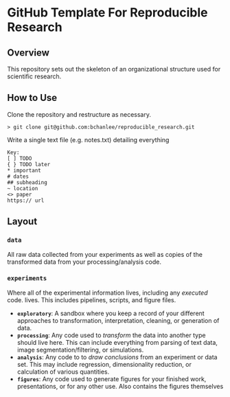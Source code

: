 # GitHub Template For Reproducible Research 

## Overview
This repository sets out the skeleton of an organizational structure used for scientific research.

## How to Use
Clone the repository and restructure as necessary.

```
> git clone git@github.com:bchanlee/reproducible_research.git
```

Write a single text file (e.g. notes.txt) detailing everything

```
Key:
[ ] TODO
{ } TODO later
* important
# dates
## subheading
~ location
<> paper
https:// url
```
## Layout

### **`data`** 
All raw data collected from your experiments as well as copies of the transformed data from your processing/analysis code.

### **`experiments`** 
Where all of the experimental information lives, including any *executed* code. lives. This includes pipelines, scripts, and figure files. 
 * **`exploratory`**: A sandbox where you keep a record of your different approaches to transformation, interpretation, cleaning, or generation of data.
 * **`processing`**: Any code used to *transform* the data into another type should live here. This can include everything from parsing of text data, image segmentation/filtering, or simulations.
 * **`analysis`**: Any code to to *draw conclusions* from an experiment or data set. This may include regression, dimensionality reduction, or calculation of various quantities.
 * **`figures`**: Any code used to generate figures for your finished work, presentations, or for any other use. Also contains the figures themselves